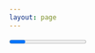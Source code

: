 ```yaml
---
layout: page
---
```


<script setup lang="ts">
import 'media-trimmer'
import { ref, watchEffect } from 'vue'
import { trim } from 'media-trimmer'
import { type LoadInfo, type TrimState } from './VideoTrimmerUI'

const videoEditorContainer = ref<HTMLElement>()

const source = ref('')
const state = ref<TrimState>()

const progress = ref(0)
const trimmedBlob = ref<Blob>()
const resultUrl = ref<string>()

watchEffect((onCleanup) => {
  const blob = trimmedBlob.value
  const blobUrl = (resultUrl.value = blob ? URL.createObjectURL(blob) : '')
  resultUrl.value = blobUrl
  onCleanup(() => URL.revokeObjectURL(blobUrl))
})

const exportVideo = async () => {
  trimmedBlob.value = undefined
  if (!state.value) return

  try {
    trimmedBlob.value = await trim(source.value, {
      ...state.value,
      onProgress: (value) => (progress.value = value),
    })
  } catch (error) {
    alert(error)
  }
}

const onChange = (event: CustomEvent<TrimState>) => {
  console.log(event.type, event.detail)
  state.value = event.detail
}

const onLoad = (event: CustomEvent<LoadInfo>) => {
  console.log(event.type, event.detail)
  state.value = { start: 0, end: event.detail.duration, mute: false }
}

const onError = (event: CustomEvent<unknown>) => console.error(event.detail)

const inputFile = ref<File>()
const onInputFile = (event: Event) => {
  const file = (event.target as HTMLInputElement).files?.[0]
  if (file) {
    inputFile.value = file
    URL.revokeObjectURL(source.value)
    source.value = URL.createObjectURL(file)
  }
}
</script>

<div class="demo-container">
  <media-trimmer
    class="block w-full p-0.5rem box-border"
    :source="source"
    :state="state"
    :onChange="onChange"
    :onLoad="onLoad"
    :onError="onError"
  ></media-trimmer>
  <progress class="block w-full border-0" :value="progress" max="1" />
  <div class="flex items-center">
    <input
      type="file"
      accept="video/*"
      :onInput="onInputFile"
    />
    <button
      type="button"
      :onClick="exportVideo"
      :disabled="() => !state.value"
      style="padding: 1rem; border: solid white"
    >
      Export
    </button>
        <a
          v-if="resultUrl"
          :href="resultUrl"
          target="_blank"
          :download="`trimmed${inputFile ? '-' + inputFile.name : ''}.mp4`"
        >
          Download
        </a>

  </div>
  <video
    :src="resultUrl"
    height="300"
    autoplay="true"
    controls
    :class="!resultUrl && 'hidden'"
  />
</div>

<div ref="videoEditorContainer" class="demo-container" />
